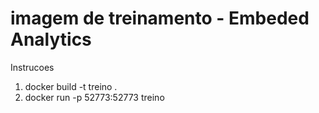 # imagem de treinamento - Embeded Analytics


Instrucoes

1) docker build -t treino .
2) docker run -p 52773:52773 treino
